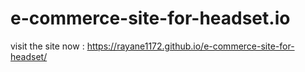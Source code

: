 # e-commerce-site-for-headset.io

visit the site now : https://rayane1172.github.io/e-commerce-site-for-headset/

